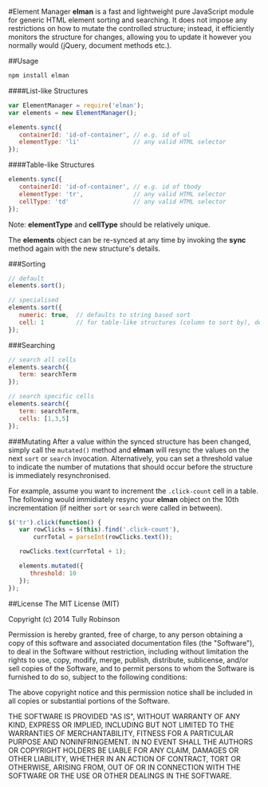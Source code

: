 #Element Manager
**elman** is a fast and lightweight pure JavaScript module for generic HTML element sorting and searching. It does not impose any restrictions on how to mutate the controlled structure; instead, it efficiently monitors the structure for changes, allowing you to update it however you normally would (jQuery, document methods etc.).

##Usage
```javascript
npm install elman 
```

####List-like Structures
```javascript
var ElementManager = require('elman');
var elements = new ElementManager();

elements.sync({
   containerId: 'id-of-container', // e.g. id of ul
   elementType: 'li'               // any valid HTML selector
});
```

####Table-like Structures
```javascript
elements.sync({
   containerId: 'id-of-container', // e.g. id of tbody
   elementType: 'tr',              // any valid HTML selector
   cellType: 'td'                  // any valid HTML selector
});
```
Note: **elementType** and **cellType** should be relatively unique.

The **elements** object can be re-synced at any time by invoking the **sync** method again with the new structure's details.

###Sorting
```javascript
// default
elements.sort();

// specialised
elements.sort({
   numeric: true,  // defaults to string based sort
   cell: 1         // for table-like structures (column to sort by), defaults to 0
});
```

###Searching
```javascript
// search all cells
elements.search({
   term: searchTerm
});

// search specific cells
elements.search({
   term: searchTerm,
   cells: [1,3,5]
});
```

###Mutating
After a value within the synced structure has been changed, simply call the `mutated()` method and **elman** will resync the values on the next `sort` or `search` invocation. Alternatively, you can set a threshold value to indicate the number of mutations that should occur before the structure is immediately resynchronised.

For example, assume you want to increment the `.click-count` cell in a table. The following would immidiately resync your **elman** object on the 10th incrementation (if neither `sort` or `search` were called in between).

```javascript
$('tr').click(function() {
   var rowClicks = $(this).find('.click-count'),
       currTotal = parseInt(rowClicks.text());

   rowClicks.text(currTotal + 1);

   elements.mutated({
      threshold: 10
   });
});
```

##License
The MIT License (MIT)

Copyright (c) 2014 Tully Robinson

Permission is hereby granted, free of charge, to any person obtaining a copy
of this software and associated documentation files (the "Software"), to deal
in the Software without restriction, including without limitation the rights
to use, copy, modify, merge, publish, distribute, sublicense, and/or sell
copies of the Software, and to permit persons to whom the Software is
furnished to do so, subject to the following conditions:

The above copyright notice and this permission notice shall be included in all
copies or substantial portions of the Software.

THE SOFTWARE IS PROVIDED "AS IS", WITHOUT WARRANTY OF ANY KIND, EXPRESS OR
IMPLIED, INCLUDING BUT NOT LIMITED TO THE WARRANTIES OF MERCHANTABILITY,
FITNESS FOR A PARTICULAR PURPOSE AND NONINFRINGEMENT. IN NO EVENT SHALL THE
AUTHORS OR COPYRIGHT HOLDERS BE LIABLE FOR ANY CLAIM, DAMAGES OR OTHER
LIABILITY, WHETHER IN AN ACTION OF CONTRACT, TORT OR OTHERWISE, ARISING FROM,
OUT OF OR IN CONNECTION WITH THE SOFTWARE OR THE USE OR OTHER DEALINGS IN THE
SOFTWARE.
